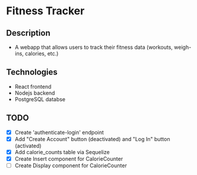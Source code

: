# Fitness Tracker

## Description

- A webapp that allows users to track their fitness data (workouts, weigh-ins, calories, etc.)

## Technologies

- React frontend
- Nodejs backend
- PostgreSQL databse

## TODO

- [x] Create 'authenticate-login' endpoint
- [x] Add "Create Account" button (deactivated) and "Log In" button (activated)
- [x] Add calorie_counts table via Sequelize
- [x] Create Insert component for CalorieCounter
- [ ] Create Display component for CalorieCounter
